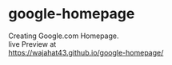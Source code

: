 # google-homepage
Creating Google.com Homepage. <br>
live Preview at<br>
https://wajahat43.github.io/google-homepage/
